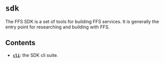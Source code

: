 # `sdk`

The FFS SDK is a set of tools for building FFS services. It is generally the entry point for researching and building with FFS.

## Contents

- **[`cli`](./cli/README.md)**: the SDK cli suite.
